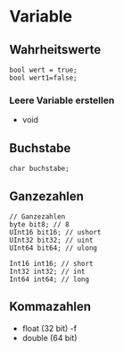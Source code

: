 # Variable
##  Wahrheitswerte
```
bool wert = true;
bool wert1=false;

```
### Leere Variable erstellen

* void
## Buchstabe
```
char buchstabe;

```

## Ganzezahlen
```
// Ganzezahlen 
byte bit8; // 8
UInt16 bit16; // ushort
UInt32 bit32; // uint
UInt64 bit64; // ulong

Int16 int16; // short
Int32 int32; // int
Int64 int64; // long

```

## Kommazahlen
* float (32 bit) -f
* double (64 bit)